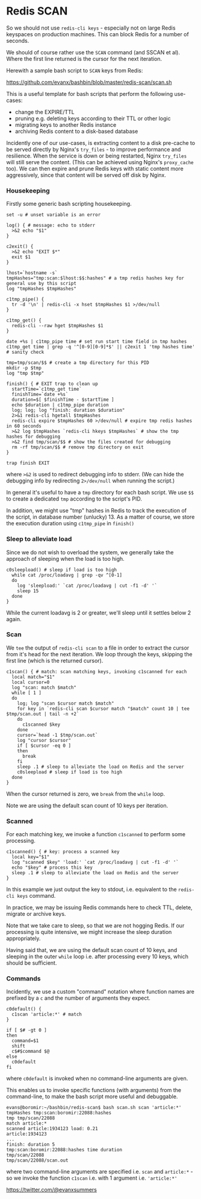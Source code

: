 
# Redis SCAN

So we should not use `redis-cli keys` - especially not on large Redis keyspaces on production machines. This can block Redis for a number of seconds.

We should of course rather use the `SCAN` command (and SSCAN et al). Where the first line returned is the cursor for the next iteration.

Herewith a sample bash script to `SCAN` keys from Redis: 

https://github.com/evanx/bashbin/blob/master/redis-scan/scan.sh

This is a useful template for bash scripts that perform the following use-cases:
- change the EXPIRE/TTL
- pruning e.g. deleting keys according to their TTL or other logic
- migrating keys to another Redis instance
- archiving Redis content to a disk-based database

Incidently one of our use-cases, is extracting content to a disk pre-cache to be served directly by Nginx's `try_files` - to improve performance and resilience. When the service is down or being restarted, Nginx `try_files` will still serve the content. (This can be achieved using Nginx's `proxy_cache` too). We can then expire and prune Redis keys with static content more aggressively, since that content will be served off disk by Nginx.


### Housekeeping

Firstly some generic bash scripting housekeeping.

```shell
set -u # unset variable is an error

log() { # message: echo to stderr
  >&2 echo "$1"
}

c2exit() {
  >&2 echo "EXIT $*"
  exit $1
}

lhost=`hostname -s`
tmpHashes="tmp:scan:$lhost:$$:hashes" # a tmp redis hashes key for general use by this script
log "tmpHashes $tmpHashes"

c1tmp_pipe() {
  tr -d '\n' | redis-cli -x hset $tmpHashes $1 >/dev/null
}

c1tmp_get() {
  redis-cli --raw hget $tmpHashes $1
}

date +%s | c1tmp_pipe time # set run start time field in tmp hashes 
c1tmp_get time | grep -q '^[0-9][0-9]*$' || c2exit 1 'tmp hashes time' # sanity check

tmp=tmp/scan/$$ # create a tmp directory for this PID
mkdir -p $tmp
log "tmp $tmp"

finish() { # EXIT trap to clean up
  startTime=`c1tmp_get time`
  finishTime=`date +%s`
  duration=$[ $finishTime - $startTime ]
  echo $duration | c1tmp_pipe duration
  log; log; log "finish: duration $duration"
  2>&1 redis-cli hgetall $tmpHashes
  redis-cli expire $tmpHashes 60 >/dev/null # expire tmp redis hashes in 60 seconds
  >&2 log $tmpHashes `redis-cli hkeys $tmpHashes` # show the tmp hashes for debugging
  >&2 find tmp/scan/$$ # show the files created for debugging
  rm -rf tmp/scan/$$ # remove tmp directory on exit 
}

trap finish EXIT
```
where `>&2` is used to redirect debugging info to stderr. (We can hide the debugging info by redirecting `2>/dev/null` when running the script.)

In general it's useful to have a `tmp` directory for each bash script. We use `$$` to create a dedicated `tmp` according to the script's PID.

In addition, we might use "tmp" hashes in Redis to track the execution of the script, in database number (unlucky) 13. As a matter of course, we store the execution duration using `c1tmp_pipe` in `finish()`


### Sleep to alleviate load 

Since we do not wish to overload the system, we generally take the approach of sleeping when the load is too high.

```shell
c0sleepload() # sleep if load is too high
  while cat /proc/loadavg | grep -qv ^[0-1]
  do 
    log 'sleepload:' `cat /proc/loadavg | cut -f1 -d' '`
    sleep 15
  done 
}

```

While the current loadavg is 2 or greater, we'll sleep until it settles below 2 again.


### Scan

We `tee` the output of `redis-cli scan` to a file in order to extract the cursor from it's head for the next iteration. We loop through the keys, skipping the first line (which is the returned cursor).

```shell
c1scan() { # match: scan matching keys, invoking c1scanned for each
  local match="$1"
  local cursor=0
  log "scan: match $match"
  while [ 1 ]
  do
    log; log "scan $cursor match $match"
    for key in `redis-cli scan $cursor match "$match" count 10 | tee $tmp/scan.out | tail -n +2`
    do
      c1scanned $key
    done
    cursor=`head -1 $tmp/scan.out`
    log "cursor $cursor"
    if [ $cursor -eq 0 ]
    then
      break
    fi
    sleep .1 # sleep to alleviate the load on Redis and the server
    c0sleepload # sleep if load is too high
  done
}
```
When the cursor returned is zero, we `break` from the `while` loop.

Note we are using the default scan count of 10 keys per iteration.


### Scanned

For each matching key, we invoke a function `c1scanned` to perform some processing. 

```shell
c1scanned() { # key: process a scanned key
  local key="$1"
  log "scanned $key" 'load:' `cat /proc/loadavg | cut -f1 -d' '`
  echo "$key" # process this key
  sleep .1 # sleep to alleviate the load on Redis and the server
}
```

In this example we just output the key to stdout, i.e. equivalent to the `redis-cli keys` command. 

In practice, we may be issuing Redis commands here to check TTL, delete, migrate or archive keys. 

Note that we take care to sleep, so that we are not hogging Redis. If our processing is quite intensive, we might increase the sleep duration appropriately. 

Having said that, we are using the default scan count of 10 keys, and sleeping in the outer `while` loop i.e. after processing every 10 keys, which should be sufficient.


### Commands 

Incidently, we use a custom "command" notation where function names are prefixed by a `c` and the number of arguments they expect.

```shell
c0default() {
  c1scan 'article:*' # match
}

if [ $# -gt 0 ]
then
  command=$1
  shift
  c$#$command $@
else
  c0default
fi
```
where `c0default` is invoked when no command-line arguments are given.


This enables us to invoke specific functions (with arguments) from the command-line, to make the bash script more useful and debuggable.

```shell
evans@boromir:~/bashbin/redis-scan$ bash scan.sh scan 'article:*'
tmpHashes tmp:scan:boromir:22088:hashes
tmp tmp/scan/22088
match article:*
scanned article:1934123 load: 0.21
article:1934123
...
finish: duration 5
tmp:scan:boromir:22088:hashes time duration
tmp/scan/22088
tmp/scan/22088/scan.out
```

where two command-line arguments are specified i.e. `scan` and `article:*` - so we invoke the function `c1scan` i.e. with 1 argument i.e. `'article:*'`

https://twitter.com/@evanxsummers
